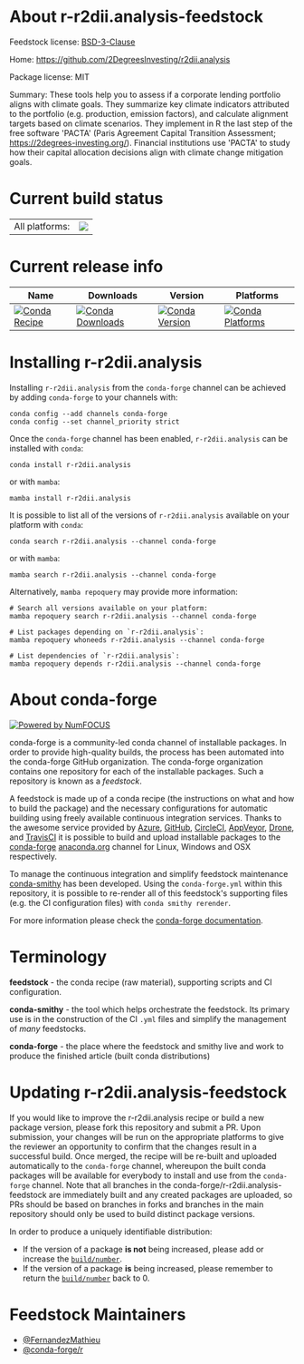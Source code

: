 About r-r2dii.analysis-feedstock
================================

Feedstock license: [BSD-3-Clause](https://github.com/conda-forge/r-r2dii.analysis-feedstock/blob/main/LICENSE.txt)

Home: https://github.com/2DegreesInvesting/r2dii.analysis

Package license: MIT

Summary: These tools help you to assess if a corporate lending portfolio aligns with climate goals. They summarize key climate indicators attributed to the portfolio (e.g. production, emission factors), and calculate alignment targets based on climate scenarios. They implement in R the last step of the free software 'PACTA' (Paris Agreement Capital Transition Assessment; <https://2degrees-investing.org/>). Financial institutions use 'PACTA' to study how their capital allocation decisions align with climate change mitigation goals.

Current build status
====================


<table><tr><td>All platforms:</td>
    <td>
      <a href="https://dev.azure.com/conda-forge/feedstock-builds/_build/latest?definitionId=14430&branchName=main">
        <img src="https://dev.azure.com/conda-forge/feedstock-builds/_apis/build/status/r-r2dii.analysis-feedstock?branchName=main">
      </a>
    </td>
  </tr>
</table>

Current release info
====================

| Name | Downloads | Version | Platforms |
| --- | --- | --- | --- |
| [![Conda Recipe](https://img.shields.io/badge/recipe-r--r2dii.analysis-green.svg)](https://anaconda.org/conda-forge/r-r2dii.analysis) | [![Conda Downloads](https://img.shields.io/conda/dn/conda-forge/r-r2dii.analysis.svg)](https://anaconda.org/conda-forge/r-r2dii.analysis) | [![Conda Version](https://img.shields.io/conda/vn/conda-forge/r-r2dii.analysis.svg)](https://anaconda.org/conda-forge/r-r2dii.analysis) | [![Conda Platforms](https://img.shields.io/conda/pn/conda-forge/r-r2dii.analysis.svg)](https://anaconda.org/conda-forge/r-r2dii.analysis) |

Installing r-r2dii.analysis
===========================

Installing `r-r2dii.analysis` from the `conda-forge` channel can be achieved by adding `conda-forge` to your channels with:

```
conda config --add channels conda-forge
conda config --set channel_priority strict
```

Once the `conda-forge` channel has been enabled, `r-r2dii.analysis` can be installed with `conda`:

```
conda install r-r2dii.analysis
```

or with `mamba`:

```
mamba install r-r2dii.analysis
```

It is possible to list all of the versions of `r-r2dii.analysis` available on your platform with `conda`:

```
conda search r-r2dii.analysis --channel conda-forge
```

or with `mamba`:

```
mamba search r-r2dii.analysis --channel conda-forge
```

Alternatively, `mamba repoquery` may provide more information:

```
# Search all versions available on your platform:
mamba repoquery search r-r2dii.analysis --channel conda-forge

# List packages depending on `r-r2dii.analysis`:
mamba repoquery whoneeds r-r2dii.analysis --channel conda-forge

# List dependencies of `r-r2dii.analysis`:
mamba repoquery depends r-r2dii.analysis --channel conda-forge
```


About conda-forge
=================

[![Powered by
NumFOCUS](https://img.shields.io/badge/powered%20by-NumFOCUS-orange.svg?style=flat&colorA=E1523D&colorB=007D8A)](https://numfocus.org)

conda-forge is a community-led conda channel of installable packages.
In order to provide high-quality builds, the process has been automated into the
conda-forge GitHub organization. The conda-forge organization contains one repository
for each of the installable packages. Such a repository is known as a *feedstock*.

A feedstock is made up of a conda recipe (the instructions on what and how to build
the package) and the necessary configurations for automatic building using freely
available continuous integration services. Thanks to the awesome service provided by
[Azure](https://azure.microsoft.com/en-us/services/devops/), [GitHub](https://github.com/),
[CircleCI](https://circleci.com/), [AppVeyor](https://www.appveyor.com/),
[Drone](https://cloud.drone.io/welcome), and [TravisCI](https://travis-ci.com/)
it is possible to build and upload installable packages to the
[conda-forge](https://anaconda.org/conda-forge) [anaconda.org](https://anaconda.org/)
channel for Linux, Windows and OSX respectively.

To manage the continuous integration and simplify feedstock maintenance
[conda-smithy](https://github.com/conda-forge/conda-smithy) has been developed.
Using the ``conda-forge.yml`` within this repository, it is possible to re-render all of
this feedstock's supporting files (e.g. the CI configuration files) with ``conda smithy rerender``.

For more information please check the [conda-forge documentation](https://conda-forge.org/docs/).

Terminology
===========

**feedstock** - the conda recipe (raw material), supporting scripts and CI configuration.

**conda-smithy** - the tool which helps orchestrate the feedstock.
                   Its primary use is in the construction of the CI ``.yml`` files
                   and simplify the management of *many* feedstocks.

**conda-forge** - the place where the feedstock and smithy live and work to
                  produce the finished article (built conda distributions)


Updating r-r2dii.analysis-feedstock
===================================

If you would like to improve the r-r2dii.analysis recipe or build a new
package version, please fork this repository and submit a PR. Upon submission,
your changes will be run on the appropriate platforms to give the reviewer an
opportunity to confirm that the changes result in a successful build. Once
merged, the recipe will be re-built and uploaded automatically to the
`conda-forge` channel, whereupon the built conda packages will be available for
everybody to install and use from the `conda-forge` channel.
Note that all branches in the conda-forge/r-r2dii.analysis-feedstock are
immediately built and any created packages are uploaded, so PRs should be based
on branches in forks and branches in the main repository should only be used to
build distinct package versions.

In order to produce a uniquely identifiable distribution:
 * If the version of a package **is not** being increased, please add or increase
   the [``build/number``](https://docs.conda.io/projects/conda-build/en/latest/resources/define-metadata.html#build-number-and-string).
 * If the version of a package **is** being increased, please remember to return
   the [``build/number``](https://docs.conda.io/projects/conda-build/en/latest/resources/define-metadata.html#build-number-and-string)
   back to 0.

Feedstock Maintainers
=====================

* [@FernandezMathieu](https://github.com/FernandezMathieu/)
* [@conda-forge/r](https://github.com/conda-forge/r/)

